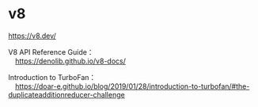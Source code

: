 # v8
https://v8.dev/<br/>

V8 API Reference Guide：<br/>
&emsp;https://denolib.github.io/v8-docs/

Introduction to TurboFan：<br/>
&emsp;https://doar-e.github.io/blog/2019/01/28/introduction-to-turbofan/#the-duplicateadditionreducer-challenge
